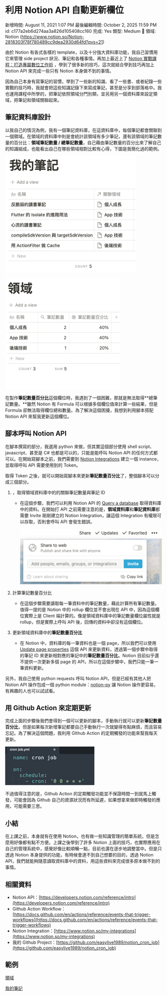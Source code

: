 # 利用 Notion API 自動更新欄位

新增時間: August 11, 2021 1:07 PM
最後編輯時間: October 2, 2025 11:59 PM
id: c177a2eb6d274aa3a826d105408cc160
完成: Yes
類型: Medium
🧩 領域: Notion (https://www.notion.so/Notion-2818303f78f780489cc9dea2930d64fd?pvs=21)

由於 Notion 有各式各樣的 template，以及十分強大資料庫功能，我自己習慣用它來管理 side project 狀況、筆記和各種事情。再加上最近上了 [Notion 實戰課程：打造專屬數位工作術](https://hahow.in/courses/6059aee039f2512548c187c6/main?item=606f317b12f65e2269207344) ，學到了很多新的技巧，這次就結合學到技巧再加上 Notion API 來完成一些只有 Notion 本身做不到的事情。

因為自己本身有寫筆記的習慣，學到了一些新的知識、看了一些書、或者紀錄一些實戰的技巧時，我就會把這些知識記錄下來寫成筆記，甚至是分享到部落格中。我也運用課程中所學的，把筆記依照領域分門別類，並另用另一個資料庫來設定領域，把筆記和領域關聯起來。

## 筆記資料庫設計

以我自己的情況為例，我有一個筆記資料庫，在這資料庫中，每個筆記都會關聯到一個領域。在領域的資料庫中則是會統計該領域有多少筆記，還有該領域的筆記數量的百分比：**領域筆記數量 / 總筆記數量**，自己藉由筆記數量的百分比來了解自己的知識組成，也能看出自己在哪些領域相對比較有心得，下圖是我簡化過的範例。

![](%E5%88%A9%E7%94%A8%20Notion%20API%20%E8%87%AA%E5%8B%95%E6%9B%B4%E6%96%B0%E6%AC%84%E4%BD%8D/_2021-07-05_8.42.16.png)

![](%E5%88%A9%E7%94%A8%20Notion%20API%20%E8%87%AA%E5%8B%95%E6%9B%B4%E6%96%B0%E6%AC%84%E4%BD%8D/_2021-07-05_8.48.51.png)

在製作**筆記數量百分比**這個欄位時，我遇到了一個困難，那就是無法取得**總筆記數量。**雖然 Notion 有 Formula 可以根據多個欄位值來計算一些結果，但是 Formula 卻無法取得欄位總和數量。為了解決這個困擾，我想到利用腳本搭配 Notion API 來幫我更新這個欄位。 

## 腳本呼叫 Notion API

在腳本撰寫的部分，我選用 python 來做，但其實這個部分使用 shell script、javascript、甚至是 C# 也都是可以的，只能是能呼叫 Notion API 的任何方式都可以。在開始寫腳本之前，我們需要到 [Notion Integrations](https://www.notion.so/my-integrations) 建立一個 instance，並取得呼叫 API 需要使用到的 Token。

取得 Token 之後，就可以開始寫腳本來更新**筆記數量百分比**了，整個腳本可以分成三個部分。

1. ，取得領域資料庫中的的關聯筆記數量與筆記 ID
    - 在這個步驟，我們可以利用 Notion API 的 [Query a database](https://developers.notion.com/reference/post-database-query) 取得資料庫中的資料。在開始打 API 之前需要注意的是，**領域資料庫**和**筆記資料庫**都需要 Invite 剛剛建立的 Notion Integration，讓這個 Integration 有權限可以存取，否則會呼叫 API 會發生錯誤。
        
        ![](%E5%88%A9%E7%94%A8%20Notion%20API%20%E8%87%AA%E5%8B%95%E6%9B%B4%E6%96%B0%E6%AC%84%E4%BD%8D/_2021-07-05_9.05.46.png)
        
2. 計算筆記數量百分比
    - 在這個步驟需要讀取每一筆資料中的筆記數量，藉此計算所有筆記數量。值得一提的是 Notion 中的 rollup 欄位並不會出現在 API 中，因為這個欄位實際上是 Client 端計算的。像是領域資料庫中的筆記數量欄位屬性就是 rollup，但是實際上呼叫 API 後，回傳的資料中卻沒有這個欄位。
3. 更新領域資料庫中的**筆記數量百分比**
    - 在 Notion 中，資料庫的每一筆資料也是一個 page，所以我們可以使用 [Update page properties](https://developers.notion.com/reference/patch-page) 這個 API 來更新資料，透過第一個步驟中取得的筆記 ID 來更新相對應的筆記中的**筆記數量百分比**。Notion 目前似乎還不提供一次更新多個 page 的 API，所以在這個步驟中，我們只能一筆一筆資料更新。

另外，我自己使用 python requests 呼叫 Notion API，但是已經有其他人把 Notion API 操作包成一個 python module：[notion-py](https://github.com/jamalex/notion-py) 讓 Notion 操作更容易，有興趣的人也可以試試看。

## 用 Github Action 來定期更新

完成上面的步驟後我們會得到一個可以更新的腳本，手動執行就可以更新**筆記數量百分比**，但是如果每次新增筆記都要自己手動執行一次就變得有點麻煩，而且容易忘記。為了解決這個問題，我利用 GIthub Action 的定期觸發的功能來幫我每天更新。

![](%E5%88%A9%E7%94%A8%20Notion%20API%20%E8%87%AA%E5%8B%95%E6%9B%B4%E6%96%B0%E6%AC%84%E4%BD%8D/_2021-07-05_9.15.47.png)

不過值得注意的是，Github Action 的定期觸發功能並不保證時間一到就馬上觸發，可能會因為 Github 自己的資源狀況而有所延遲，如果想拿來做即時觸發的應用，可能需要三思。

## 小結

在上課之前，本身就有在使用 Notion，也有做一些知識管理的簡單系統，但是怎麼用好像都有點不方便。上課之後學到了許多 Notion 上面的技巧，也實際應用在自己的管理系統中，感覺好像比較順暢一點，目前也還在逐步地調整當中。但是只透過 Notion 本身提供的功能，有時候會達不到自己想要的目的，透過 Notion API，我們就能夠隨意讀取資料庫中的資料，用這些資料來完成很多原本做不到的事情。

## 相關資料

- Notion API：[https://developers.notion.com/reference/intro](https://developers.notion.com/reference/intro)
- Github Action Workflow：[https://docs.github.com/en/actions/reference/events-that-trigger-workflows](https://docs.github.com/en/actions/reference/events-that-trigger-workflows)
- Notion Integration：[https://www.notion.so/my-integrations](https://www.notion.so/my-integrations)
- 我的 Github Project：[https://github.com/easylive1989/notion_cron_job](https://github.com/easylive1989/notion_cron_job)

## 範例

[領域](%E5%88%A9%E7%94%A8%20Notion%20API%20%E8%87%AA%E5%8B%95%E6%9B%B4%E6%96%B0%E6%AC%84%E4%BD%8D/%E9%A0%98%E5%9F%9F%203097759c7e6643cfbd7d21cab678b9ed.csv)

[我的筆記](%E5%88%A9%E7%94%A8%20Notion%20API%20%E8%87%AA%E5%8B%95%E6%9B%B4%E6%96%B0%E6%AC%84%E4%BD%8D/%E6%88%91%E7%9A%84%E7%AD%86%E8%A8%98%2091803de06daa499686c45070aeafc5a0.csv)